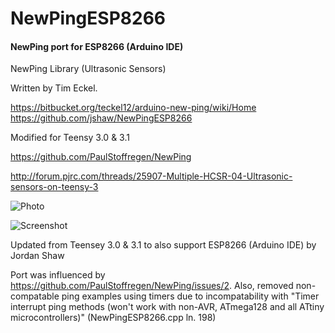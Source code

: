 # NewPingESP8266
#### NewPing port for ESP8266 (Arduino IDE)

NewPing Library (Ultrasonic Sensors)

Written by Tim Eckel.

https://bitbucket.org/teckel12/arduino-new-ping/wiki/Home
https://github.com/jshaw/NewPingESP8266

Modified for Teensy 3.0 & 3.1

https://github.com/PaulStoffregen/NewPing

http://forum.pjrc.com/threads/25907-Multiple-HCSR-04-Ultrasonic-sensors-on-teensy-3

![Photo](https://raw.githubusercontent.com/PaulStoffregen/NewPing/master/extras/NewPing_photo.jpg)

![Screenshot](https://raw.githubusercontent.com/PaulStoffregen/NewPing/master/extras/NewPing_screenshot.png)

Updated from Teensey 3.0 & 3.1 to also support ESP8266 (Arduino IDE) by Jordan Shaw

Port was influenced by https://github.com/PaulStoffregen/NewPing/issues/2.
Also, removed non-compatable ping examples using timers due to incompatability with "Timer interrupt ping methods (won't work with non-AVR, ATmega128 and all ATtiny microcontrollers)" (NewPingESP8266.cpp ln. 198)
